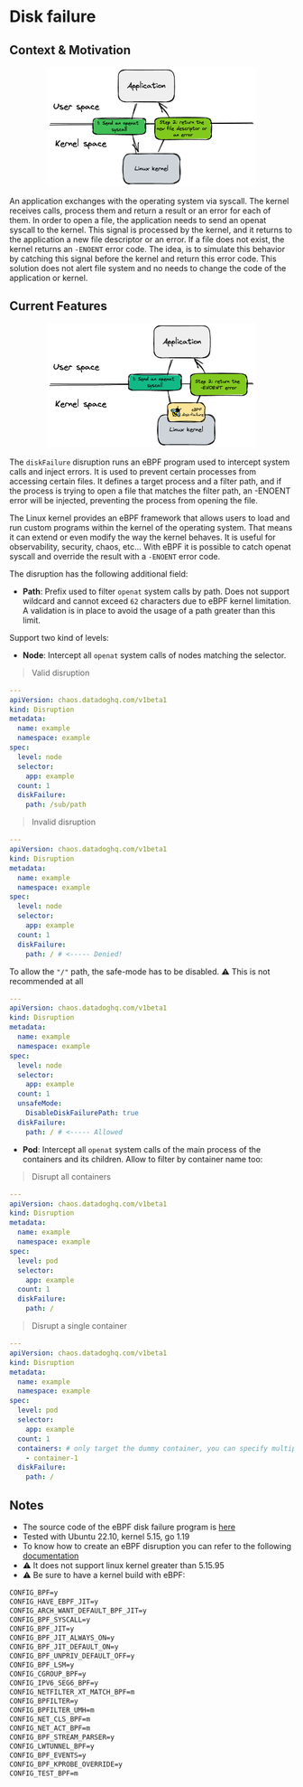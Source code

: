 # Disk failure

## Context & Motivation

<p align="center">
    <kbd>
        <img src="../docs/img/disk_failure/openat.png" height=auto width=372 />
    </kbd>
</p>

An application exchanges with the operating system via syscall. The kernel receives calls, process them and return a result or an error for each of them.
In order to open a file, the application needs to send an openat syscall to the kernel. This signal is processed by the kernel, and it returns to the application a new file descriptor or an error.
If a file does not exist, the kernel returns an `-ENOENT` error code. 
The idea, is to simulate this behavior by catching this signal before the kernel and return this error code. This solution does not alert file system and no needs to change the code of the application or kernel. 

## Current Features

<p align="center">
    <kbd>
        <img src="../docs/img/disk_failure/simple_schema.png" height=auto width=372 />
    </kbd>
</p>

The `diskFailure` disruption runs an eBPF program used to intercept system calls and inject errors. It is used to prevent certain processes from accessing certain files. It defines a target process and a filter path, and if the process is trying to open a file that matches the filter path, an -ENOENT error will be injected, preventing the process from opening the file.

The Linux kernel provides an eBPF framework that allows users to load and run custom programs within the kernel of the operating system.
That means it can extend or even modify the way the kernel behaves. It is useful for observability, security, chaos, etc...
With eBPF it is possible to catch openat syscall and override the result with a `-ENOENT` error code.

The disruption has the following additional field:
* **Path**: Prefix used to filter `openat` system calls by path. Does not support wildcard and cannot exceed `62` characters due to eBPF kernel limitation. A validation is in place to avoid the usage of a path greater than this limit.

Support two kind of levels:
* **Node**: Intercept all `openat` system calls of nodes matching the selector.

> Valid disruption

```yaml
---
apiVersion: chaos.datadoghq.com/v1beta1
kind: Disruption
metadata:
  name: example
  namespace: example
spec:
  level: node
  selector:
    app: example
  count: 1
  diskFailure:
    path: /sub/path
```

> Invalid disruption

```yaml
---
apiVersion: chaos.datadoghq.com/v1beta1
kind: Disruption
metadata:
  name: example
  namespace: example
spec:
  level: node
  selector:
    app: example
  count: 1
  diskFailure:
    path: / # <----- Denied!
```

To allow the `"/"` path, the safe-mode has to be disabled. :warning: This is not recommended at all


```yaml
---
apiVersion: chaos.datadoghq.com/v1beta1
kind: Disruption
metadata:
  name: example
  namespace: example
spec:
  level: node
  selector:
    app: example
  count: 1
  unsafeMode:
    DisableDiskFailurePath: true
  diskFailure:
    path: / # <----- Allowed
```

* **Pod**: Intercept all `openat` system  calls of the main process of the containers and its children. Allow to filter by container name too:

> Disrupt all containers

```yaml
---
apiVersion: chaos.datadoghq.com/v1beta1
kind: Disruption
metadata:
  name: example
  namespace: example
spec:
  level: pod
  selector:
    app: example
  count: 1
  diskFailure:
    path: /
```

> Disrupt a single container

```yaml
---
apiVersion: chaos.datadoghq.com/v1beta1
kind: Disruption
metadata:
  name: example
  namespace: example
spec:
  level: pod
  selector:
    app: example
  count: 1
  containers: # only target the dummy container, you can specify multiple containers here (all containers are targeted by default)
    - container-1
  diskFailure:
    path: /
```

## Notes

* The source code of the eBPF disk failure program is [here](../ebpf/disk-failure)
* Tested with Ubuntu 22.10, kernel 5.15, go 1.19
* To know how to create an eBPF disruption you can refer to the following [documentation](ebpf_disruption.md)
* :warning: It does not support linux kernel greater than 5.15.95
* :warning: Be sure to have a kernel build with eBPF:

```shell
CONFIG_BPF=y
CONFIG_HAVE_EBPF_JIT=y
CONFIG_ARCH_WANT_DEFAULT_BPF_JIT=y
CONFIG_BPF_SYSCALL=y
CONFIG_BPF_JIT=y
CONFIG_BPF_JIT_ALWAYS_ON=y
CONFIG_BPF_JIT_DEFAULT_ON=y
CONFIG_BPF_UNPRIV_DEFAULT_OFF=y
CONFIG_BPF_LSM=y
CONFIG_CGROUP_BPF=y
CONFIG_IPV6_SEG6_BPF=y
CONFIG_NETFILTER_XT_MATCH_BPF=m
CONFIG_BPFILTER=y
CONFIG_BPFILTER_UMH=m
CONFIG_NET_CLS_BPF=m
CONFIG_NET_ACT_BPF=m
CONFIG_BPF_STREAM_PARSER=y
CONFIG_LWTUNNEL_BPF=y
CONFIG_BPF_EVENTS=y
CONFIG_BPF_KPROBE_OVERRIDE=y
CONFIG_TEST_BPF=m
```
